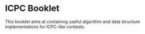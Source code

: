 # ICPC Booklet

This booklet aims at containing useful algorithm and data structure implementations for ICPC-like contests.